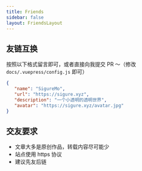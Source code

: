 ```yaml
---
title: Friends
sidebar: false
layout: FriendsLayout
---
```


## 友链互换

按照以下格式留言即可，或者直接向我提交 PR ～（修改 `docs/.vuepress/config.js` 即可）

```json
{
   "name": "SigureMo",
   "url": "https://sigure.xyz",
   "description": "一个小透明的透明世界",
   "avatar": "https://sigure.xyz/avatar.jpg"
}
```

## 交友要求

-  文章大多是原创作品，转载内容尽可能少
-  站点使用 https 协议
-  建议先友后链
